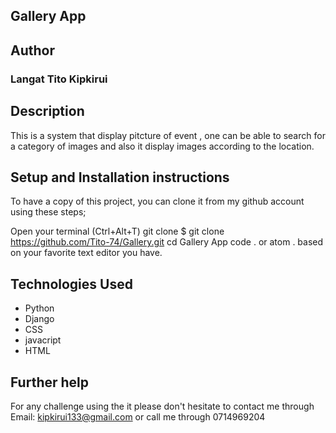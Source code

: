 ## Gallery App 


## Author
### Langat Tito Kipkirui

## Description
This is a system that display pitcture of event , one can be able to search for a category of images and also it display images according to the location.

## Setup and Installation instructions
To have a copy of this project, you can clone it from my github account using these steps;

Open your terminal (Ctrl+Alt+T)
git clone $ git clone https://github.com/Tito-74/Gallery.git
cd Gallery App 
code . or atom . based on your favorite text editor you have.

## Technologies Used
 * Python 
 * Django
 * CSS
 * javacript
 * HTML

## Further help
For any challenge using the it please don't hesitate to contact me through Email: kipkirui133@gmail.com or call me through 0714969204